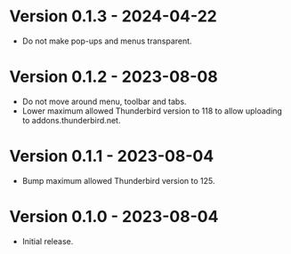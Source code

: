 # Version 0.1.3 - 2024-04-22
- Do not make pop-ups and menus transparent.

# Version 0.1.2 - 2023-08-08
- Do not move around menu, toolbar and tabs.
- Lower maximum allowed Thunderbird version to 118 to allow uploading to addons.thunderbird.net.

# Version 0.1.1 - 2023-08-04
- Bump maximum allowed Thunderbird version to 125.

# Version 0.1.0 - 2023-08-04
- Initial release.
